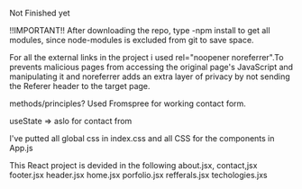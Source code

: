 Not Finished yet

!!IMPORTANT!!
After downloading the repo, type -npm install to get all modules, since node-modules is excluded from git to save space.

For all the external links in the project i used rel="noopener noreferrer".To prevents malicious pages from accessing the original page's JavaScript and manipulating it and noreferrer adds an extra layer of privacy by not sending the Referer header to the target page.

methods/principles?
Used Fromspree for working contact form.

useState => aslo for contact from

I've putted all global css in index.css and all CSS for the components in App.js

This React project is devided in the following
about.jsx,
contact,jsx
footer.jsx
header.jsx
home.jsx
porfolio.jsx
refferals.jsx
techologies.jxs
